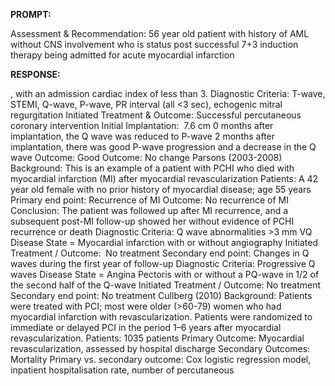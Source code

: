 **PROMPT:**

Assessment & Recommendation:  56 year old patient with history of AML without CNS involvement who is status post successful 7+3 induction therapy being admitted for acute myocardial infarction

**RESPONSE:**

 , with an admission cardiac index of less than 3.  Diagnostic Criteria: T-wave, STEMI, Q-wave, P-wave, PR interval (all <3 sec), echogenic mitral regurgitation  Initiated Treatment & Outcome: Successful percutaneous coronary intervention  Initial Implantation:   7.6 cm  0 months after implantation, the Q wave was reduced to P-wave  2 months after implantation, there was good P-wave progression and a decrease in the Q wave  Outcome: Good  Outcome: No change  Parsons (2003-2008)  Background: This is an example of a patient with PCHI who died with myocardial infarction (MI) after myocardial revascularization  Patients: A 42 year old female with no prior history of myocardial disease; age 55 years  Primary end point: Recurrence of MI  Outcome: No recurrence of MI  Conclusion: The patient was followed up after MI recurrence, and a subsequent post-MI follow-up showed her without evidence of PCHI recurrence or death  Diagnostic Criteria: Q wave abnormalities >3 mm VQ  Disease State = Myocardial infarction with or without angiography  Initiated Treatment / Outcome:  No treatment  Secondary end point: Changes in Q waves during the first year of follow-up  Diagnostic Criteria: Progressive Q waves  Disease State = Angina Pectoris with or without a PQ-wave in 1/2 of the second half of the Q-wave  Initiated Treatment / Outcome: No treatment  Secondary end point:  No treatment  Cullberg (2010)  Background: Patients were treated with PCI; most were older (>60-79) women who had myocardial infarction with revascularization. Patients were randomized to immediate or delayed PCI in the period 1–6 years after myocardial revascularization.  Patients: 1035 patients  Primary Outcome: Myocardial revascularization, assessed by hospital discharge  Secondary Outcomes: Mortality  Primary vs. secondary outcome: Cox logistic regression model, inpatient hospitalisation rate, number of percutaneous